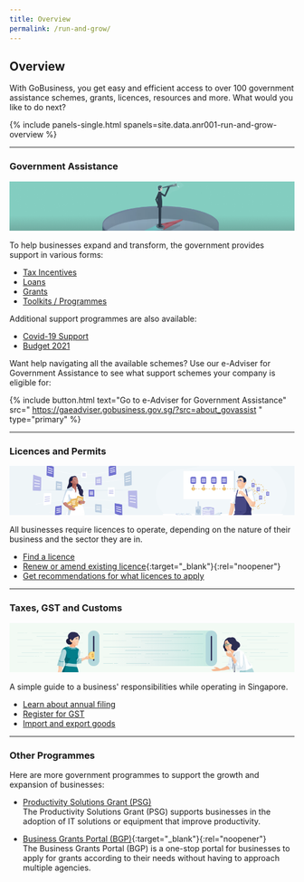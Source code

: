 ```yaml
---
title: Overview
permalink: /run-and-grow/
---
```


## Overview

With GoBusiness, you get easy and efficient access to over 100 government assistance schemes, grants, licences, resources and more. What would you like to do next?

{% include panels-single.html spanels=site.data.anr001-run-and-grow-overview %}

---

<a name="ga-anchor"></a>
### Government Assistance

![Gov Assist](/images/grow/RG-Overview-GovAssist-Banner.png)

To help businesses expand and transform, the government provides support in various forms:
- [Tax Incentives](/gov-assist/tax-incentives/)
- [Loans](/gov-assist/loans/)
- [Grants](/gov-assist/grants/)
- [Toolkits / Programmes](/gov-assist/toolkits-programmes/)

Additional support programmes are also available:
- [Covid-19 Support](/supportschemes/immediateschemes)
- [Budget 2021](/gov-assist/budget-2021/)

Want help navigating all the available schemes? Use our e-Adviser for Government Assistance to see what support schemes your company is eligible for:

{% include button.html text="Go to e-Adviser for Government Assistance" src="
https://gaeadviser.gobusiness.gov.sg/?src=about_govassist
" type="primary" %}

---

<!-- {% include panels.html panels=site.data.rg_overview_ga %} -->

<a name="licence-permit-anchor"></a>
### Licences and Permits

![Licences and Permits](/images/grow/RG-Overview-Licensing-Banner.png)

All businesses require licences to operate, depending on the nature of their business and the sector they are in.

- [Find a licence](/licences/find-licence-by-agency/)
- [Renew or amend existing licence](https://licence1.business.gov.sg/web/frontier/home?p_p_id=58&p_p_lifecycle=0&p_p_state=maximized&saveLastPath=false?src=run&grow_licences_allothers){:target="_blank"}{:rel="noopener"}
- [Get recommendations for what licences to apply](/licences/find-licence-by-sector/)

---
<!-- {% include panels.html panels=site.data.rg_overview_licences_permit %} -->

<a name="tax-anchor"></a>
### Taxes, GST and Customs

![Taxes GST and Customs](/images/grow/RG-Overview-Taxes-Banner.png)

A simple guide to a business' responsibilities while operating in Singapore.

- [Learn about annual filing](/run-and-grow/annual-returns/)
- [Register for GST](/run-and-grow/taxes-and-gst/)
- [Import and export goods](/run-and-grow/imports-and-exports/)
<!-- {% include panels.html panels=site.data.rg_overview_taxesgstcustoms %} -->

---

### Other Programmes

Here are more government programmes to support the growth and expansion of businesses:
- [Productivity Solutions Grant (PSG)](/productivity-solutions-grant/) <br>The Productivity Solutions Grant (PSG) supports businesses in the adoption of IT solutions or equipment that improve productivity.

- [Business Grants Portal (BGP)](https://www.businessgrants.gov.sg/?src=run&grow_bgp){:target="_blank"}{:rel="noopener"} <br>The Business Grants Portal (BGP) is a one-stop portal for businesses to apply for grants according to their needs without having to approach multiple agencies.

<!-- {% include panels.html panels=site.data.rg_overview_related_links %} -->

<script src="/jquery/jquery.min.js"></script>
<script src="/jquery/bp-menu-new-tab.js"></script>
